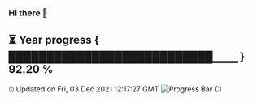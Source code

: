 ### Hi there 👋
⏳ Year progress { ███████████████████████████▁▁▁ } 92.20 %
---
⏰ Updated on Fri, 03 Dec 2021 12:17:27 GMT
![Progress Bar CI](https://github.com/liununu/liununu/workflows/Progress%20Bar%20CI/badge.svg)
